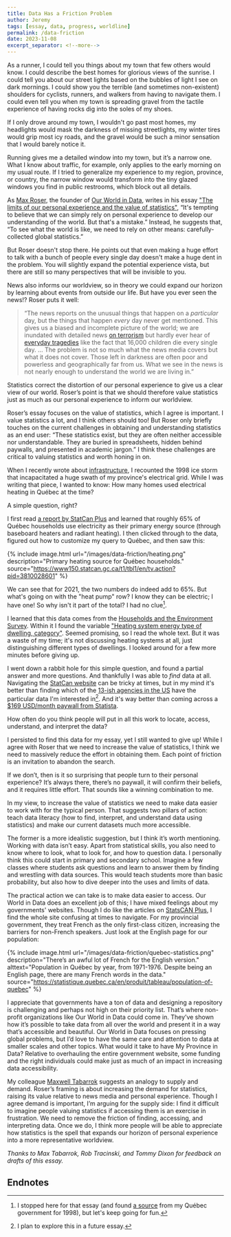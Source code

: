 ```yaml
---
title: Data Has a Friction Problem
author: Jeremy
tags: [essay, data, progress, worldline]
permalink: /data-friction
date: 2023-11-08
excerpt_separator: <!--more-->
---
```


As a runner, I could tell you things about my town that few others would know. I could describe the best homes for glorious views of the sunrise. I could tell you about our street lights based on the bubbles of light I see on dark mornings. I could show you the terrible (and sometimes non-existent) shoulders for cyclists, runners, and walkers from having to navigate them. I could even tell you when my town is spreading gravel from the tactile experience of having rocks dig into the soles of my shoes.

If I only drove around my town, I wouldn't go past most homes, my headlights would mask the darkness of missing streetlights, my winter tires would grip most icy roads, and the gravel would be such a minor sensation that I would barely notice it.

Running gives me a detailed window into my town, but it’s a narrow one. What I know about traffic, for example, only applies to the early morning on my usual route. If I tried to generalize my experience to my region, province, or country, the narrow window would transform into the tiny glazed windows you find in public restrooms, which block out all details.<!--more-->

As [Max Roser](https://www.maxroser.com/), the founder of [Our World in Data](https://ourworldindata.org/), writes in his essay ["The limits of our personal experience and the value of statistics"](https://ourworldindata.org/limits-personal-experience), “It's tempting to believe that we can simply rely on personal experience to develop our understanding of the world. But that's a mistake.” Instead, he suggests that, “To see what the world is like, we need to rely on other means: carefully-collected global statistics.”

But Roser doesn't stop there. He points out that even making a huge effort to talk with a bunch of people every single day doesn't make a huge dent in the problem. You will slightly expand the potential experience vista, but there are still so many perspectives that will be invisible to you.

News also informs our worldview, so in theory we could expand our horizon by learning about events from outside our life. But have you ever seen the news!? Roser puts it well:


>“The news reports on the unusual things that happen on a _particular_ day, but the things that happen _every_ day never get mentioned. This gives us a biased and incomplete picture of the world; we are inundated with detailed news [on terrorism](https://ourworldindata.org/terrorism#media-coverage-of-terrorism) but hardly ever hear of [everyday tragedies](https://ourworldindata.org/child-mortality-big-problem-in-brief) like the fact that 16,000 children die every single day. … The problem is not so much what the news media covers but what it does not cover. Those left in darkness are often poor and powerless and geographically far from us. What we see in the news is not nearly enough to understand the world we are living in.”

Statistics correct the distortion of our personal experience to give us a clear view of our world. Roser’s point is that we should therefore value statistics just as much as our personal experience to inform our worldview.

Roser’s essay focuses on the value of statistics, which I agree is important. I value statistics a lot, and I think others should too! But Roser only briefly touches on the current challenges in obtaining and understanding statistics as an end user: “These statistics exist, but they are often neither accessible nor understandable. They are buried in spreadsheets, hidden behind paywalls, and presented in academic jargon.” I think these challenges are critical to valuing statistics and worth honing in on.

When I recently wrote about [infrastructure](https://cotejer.github.io/invisible-infrastructure), I recounted the 1998 ice storm that incapacitated a huge swath of my province's electrical grid. While I was writing that piece, I wanted to know: How many homes used electrical heating in Québec at the time?

A simple question, right?

I first read [a report by StatCan Plus](https://www.statcan.gc.ca/o1/en/plus/2717-heat-how-canadians-heat-their-home-during-winter) and learned that roughly 65% of Québec households use electricity as their primary energy source (through baseboard heaters and radiant heating). I then clicked through to the data, figured out how to customize my query to Québec, and then saw this:

{% include image.html url="/images/data-friction/heating.png" description="Primary heating source for Québec households." source="https://www150.statcan.gc.ca/t1/tbl1/en/tv.action?pid=3810028601" %}

We can see that for 2021, the two numbers do indeed add to 65%. But what's going on with the "heat pump" row? I know they can be electric; I have one! So why isn't it part of the total? I had no clue[^1].

I learned that this data comes from the [Households and the Environment Survey](https://www23.statcan.gc.ca/imdb/p2SV.pl?Function=getSurvey&SDDS=3881). Within it I found the variable ["Heating system energy type of dwelling, category"](https://www23.statcan.gc.ca/imdb/p2SV.pl?Function=assembleDESurv&DECId=386106&RepClass=591&Id=1378989&DFId=385100). Seemed promising, so I read the whole text. But it was a waste of my time; it's not discussing heating systems at all, just distinguishing different types of dwellings. I looked around for a few more minutes before giving up.

I went down a rabbit hole for this simple question, and found a partial answer and more questions. And thankfully I was able to _find_ data at all. Navigating the [StatCan website](https://www.statcan.gc.ca/en/start) can be tricky at times, but in my mind it's better than finding which of the [13-ish agencies in the US](https://en.wikipedia.org/wiki/Federal_Statistical_System_of_the_United_States) have the particular data I'm interested in[^2]. And it's way better than coming across a [$169 USD/month paywall from Statista](https://www.statista.com/accounts/pa).

How often do you think people will put in all this work to locate, access, understand, and interpret the data?

I persisted to find this data for my essay, yet I still wanted to give up! While I agree with Roser that we need to increase the value of statistics, I think we need to massively reduce the effort in obtaining them. Each point of friction is an invitation to abandon the search.

If we don’t, then is it so surprising that people turn to their personal experience? It’s always there, there’s no paywall, it will confirm their beliefs, and it requires little effort. That sounds like a winning combination to me.

In my view, to increase the value of statistics we need to make data easier to work with for the typical person. That suggests two pillars of action: teach data literacy (how to find, interpret, and understand data using statistics) and make our current datasets much more accessible.

The former is a more idealistic suggestion, but I think it’s worth mentioning. Working with data isn’t easy. Apart from statistical skills, you also need to know where to look, what to look for, and how to question data. I personally think this could start in primary and secondary school. Imagine a few classes where students ask questions and learn to answer them by finding and wrestling with data sources. This would teach students more than basic probability, but also how to dive deeper into the uses and limits of data.

The practical action we can take is to make data easier to access. Our World in Data does an excellent job of this; I have mixed feelings about my governments' websites. Though I do like the articles on [StatsCAN Plus](https://www.statcan.gc.ca/o1/en/plus), I find the whole site confusing at times to navigate. For my provincial government, they treat French as the only first-class citizen, increasing the barriers for non-French speakers. Just look at the English page for our population:

{% include image.html url="/images/data-friction/quebec-statistics.png" description="There’s an awful lot of French for the English version." alttext="Population in Québec by year, from 1971-1976. Despite being an English page, there are many French words in the data." source="https://statistique.quebec.ca/en/produit/tableau/population-of-quebec" %}

I appreciate that governments have a ton of data and designing a repository is challenging and perhaps not high on their priority list. That’s where non-profit organizations like Our World in Data could come in. They’ve shown how it’s possible to take data from all over the world and present it in a way that’s accessible and beautiful. Our World in Data focuses on pressing global problems, but I’d love to have the same care and attention to data at smaller scales and other topics. What would it take to have My Province in Data? Relative to overhauling the entire government website, some funding and the right individuals could make just as much of an impact in increasing data accessibility.

My colleague [Maxwell Tabarrok](https://maximumprogress.substack.com/) suggests an analogy to supply and demand. Roser’s framing is about increasing the demand for statistics, raising its value relative to news media and personal experience. Though I agree demand is important, I’m arguing for the supply side: I find it difficult to imagine people valuing statistics if accessing them is an exercise in frustration. We need to remove the friction of finding, accessing, and interpreting data. Once we do, I think more people will be able to appreciate how statistics is the spell that expands our horizon of personal experience into a more representative worldview.

_Thanks to Max Tabarrok, Rob Tracinski, and Tommy Dixon for feedback on drafts of this essay._

## Endnotes

[^1]:
     I stopped here for that essay (and found [a source](https://statistique.quebec.ca/pls/ken/ken213_afich_tabl.page_tabl?p_iden_tran=REPERXP0K2K5385128768750ZYR[N&p_lang=1&p_id_ss_domn=994&p_id_raprt=776) from my Québec government for 1998), but let's keep going for fun.

[^2]:
     I plan to explore this in a future essay.
